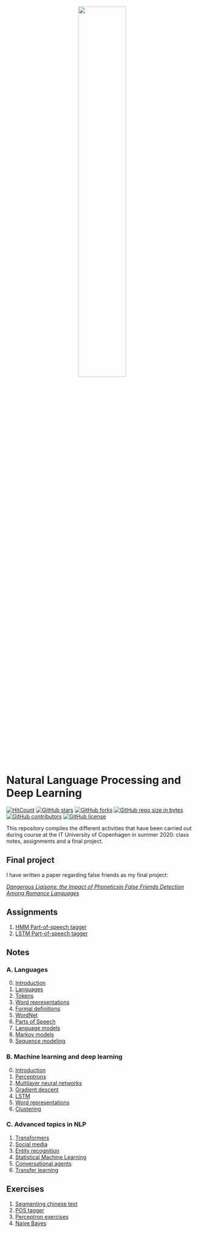 <br>
<p align="center">
<img src="https://i.postimg.cc/Hn5KHgZP/Screenshot-2020-08-18-at-16-35-25.png" width=50%>
</p>
<br>

# Natural Language Processing and Deep Learning
[![HitCount](http://hits.dwyl.com/JnxF/nlp-dl.svg)](http://hits.dwyl.com/JnxF/nlp-dl)
[![GitHub stars](https://img.shields.io/github/stars/JnxF/nlp-dl.svg)](https://GitHub.com/JnxF/nlp-dl/stargazers/)
[![GitHub forks](https://img.shields.io/github/forks/JnxF/nlp-dl.svg)](https://GitHub.com/JnxF/nlp-dl/network/)
[![GitHub repo size in bytes](https://img.shields.io/github/repo-size/JnxF/nlp-dl.svg)](https://github.com/JnxF/nlp-dl)
[![GitHub contributors](https://img.shields.io/github/contributors/JnxF/nlp-dl.svg)](https://GitHub.com/JnxF/nlp-dl/graphs/contributors/)
[![GitHub license](http://img.shields.io/github/license/JnxF/nlp-dl.svg)](https://github.com/JnxF/nlp-dl/blob/master/LICENSE)

This repository compiles the different activities that have been carried out during course at the IT University of Copenhagen in summer 2020: class notes, assignments and a final project.

## Final project
I have written a paper regarding false friends as my final project:

[_Dangerous Liaisons: the Impact of Phoneticsin False Friends Detection Among Romance Languages_](project/)

## Assignments
1. [HMM Part-of-speech tagger](assignments/01-hmm-part-of-speech-tagger)
2. [LSTM Part-of-speech tagger](assignments/02-lstm-part-of-speech-tagger)

## Notes

### A. Languages

0. [Introduction](notes/A-Language/00-Introduction.md)
1. [Languages](notes/A-Language/01-Levels_of_linguistics.md)
2. [Tokens](notes/A-Language/02-Tokens.md)
3. [Word representations](notes/A-Language/03-Word_representations.md)
4. [Formal definitions](notes/A-Language/04-Formal_definitions.md)
5. [WordNet](notes/A-Language/05-WordNet.md)
6. [Parts of Speech](notes/A-Language/06-Parts_of_Speech.md)
7. [Language models](notes/A-Language/07-Language_models.md)
8. [Markov models](notes/A-Language/08-Markov_models.md)
9. [Sequence modeling](notes/A-Language/09-Sequence_modeling.md)

### B. Machine learning and deep learning
0. [Introduction](notes/B-Machine_learning_and_deep_learning/00-Introduction.md)
1. [Perceptrons](notes/B-Machine_learning_and_deep_learning/01-Perceptrons.md)
2. [Multilayer neural networks](notes/B-Machine_learning_and_deep_learning/02-Multilayer_neural_networks.md)
3. [Gradient descent](notes/B-Machine_learning_and_deep_learning/03-Gradient_descent.md)
4. [LSTM](notes/B-Machine_learning_and_deep_learning/04-Long_short_term_memory.md)
5. [Word representations](notes/B-Machine_learning_and_deep_learning/05-Word_representations.md)
6. [Clustering](notes/B-Machine_learning_and_deep_learning/06-Clustering.md)

### C. Advanced topics in NLP
1. [Transformers](notes/C-Advanced_topics_in_NLP/01-Transformers.md)
2. [Social media](notes/C-Advanced_topics_in_NLP/02-Social_media.md)
3. [Entity recognition](notes/C-Advanced_topics_in_NLP/03-Entity_recognition.md)
4. [Statistical Machine Learning](notes/C-Advanced_topics_in_NLP/04-Statistical_machine_translation.md)
5. [Conversational agents](notes/C-Advanced_topics_in_NLP/05-Conversational_agents.md)
6. [Transfer learning](notes/C-Advanced_topics_in_NLP/06-Transfer_learning.md)

## Exercises
1. [Segmenting chinese text](exercises/01-chinese_segmentation)
2. [POS tagger](exercises/02-pos-tagger)
3. [Perceptron exercises](exercises/03-perceptrons)
4. [Naive Bayes](exercises/04-naive-bayes)
